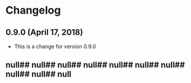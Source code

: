 # Changelog


## 0.9.0 (April 17, 2018)

* This is a change for version 0.9.0

## null## null## null## null## null## null## null## null## null## null